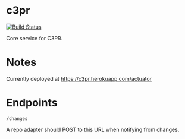 # c3pr

[![Build Status](https://travis-ci.org/c3pr/c3pr.svg?branch=master)](https://travis-ci.org/c3pr/c3pr)

Core service for C3PR.


# Notes

Currently deployed at https://c3pr.herokuapp.com/actuator


# Endpoints

    /changes
    
A repo adapter should POST to this URL when notifying from changes.